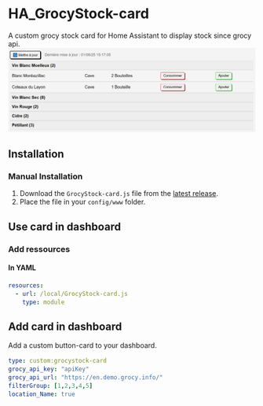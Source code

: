 # HA_GrocyStock-card
A custom grocy stock card for Home Assistant to display stock since grocy api.
![](image.png)

## Installation

### Manual Installation

1. Download the `GrocyStock-card.js` file from the [latest release](https://github.com/Kevin-n19/HA_temperature-card.git).
2. Place the file in your `config/www` folder.

## Use card in dashboard

### Add ressources

#### In YAML
```yaml
resources:
  - url: /local/GrocyStock-card.js
    type: module
```

## Add card in dashboard

Add a custom button-card to your dashboard.


```yaml
type: custom:grocystock-card
grocy_api_key: "apiKey"
grocy_api_url: "https://en.demo.grocy.info/"
filterGroup: [1,2,3,4,5]
location_Name: true
```
